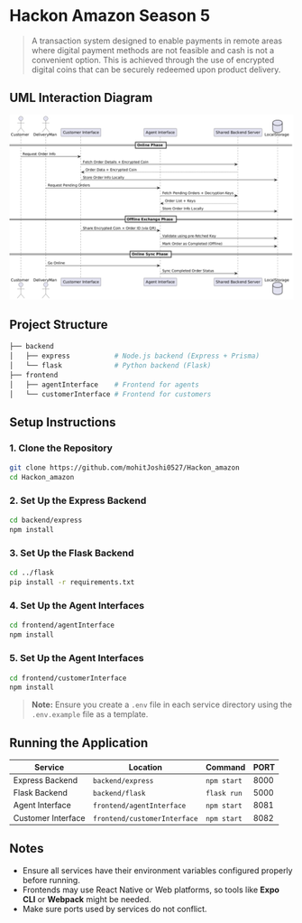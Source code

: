 # Hackon Amazon Season 5

> A transaction system designed to enable payments in remote areas where digital payment methods are not feasible and cash is not a convenient option. This is achieved through the use of encrypted digital coins that can be securely redeemed upon product delivery.

## UML Interaction Diagram

![UML Interaction Diagram](images/image.png)

## Project Structure

```bash
├── backend
│   ├── express           # Node.js backend (Express + Prisma)
│   └── flask             # Python backend (Flask)
├── frontend
│   ├── agentInterface    # Frontend for agents
│   └── customerInterface # Frontend for customers
```

## Setup Instructions

### 1. Clone the Repository

```bash
git clone https://github.com/mohitJoshi0527/Hackon_amazon
cd Hackon_amazon
```

### 2. Set Up the Express Backend

```bash
cd backend/express
npm install
```

### 3. Set Up the Flask Backend

```bash
cd ../flask
pip install -r requirements.txt
```

### 4. Set Up the Agent Interfaces

```bash
cd frontend/agentInterface
npm install
```

### 5. Set Up the Agent Interfaces

```bash
cd frontend/customerInterface
npm install
```

> **Note:** Ensure you create a `.env` file in each service directory using the `.env.example` file as a template.

## Running the Application

| Service            | Location                     | Command     | PORT |
| ------------------ | ---------------------------- | ----------- | ---- |
| Express Backend    | `backend/express`            | `npm start` | 8000 |
| Flask Backend      | `backend/flask`              | `flask run` | 5000 |
| Agent Interface    | `frontend/agentInterface`    | `npm start` | 8081 |
| Customer Interface | `frontend/customerInterface` | `npm start` | 8082 |

## Notes

- Ensure all services have their environment variables configured properly before running.
- Frontends may use React Native or Web platforms, so tools like **Expo CLI** or **Webpack** might be needed.
- Make sure ports used by services do not conflict.
